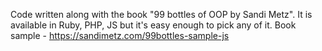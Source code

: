 Code written along with the book "99 bottles of OOP by Sandi Metz". It is available in Ruby, PHP, JS but it's easy enough to pick any of it.
Book sample - https://sandimetz.com/99bottles-sample-js 
